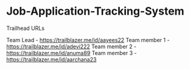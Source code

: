 # Job-Application-Tracking-System

Trailhead URLs

Team Lead - https://trailblazer.me/id/aayees22
Team member 1 - https://trailblazer.me/id/adevi222
Team member 2 - https://trailblazer.me/id/anuma89
Team member 3 - https://trailblazer.me/id/aarchana23
